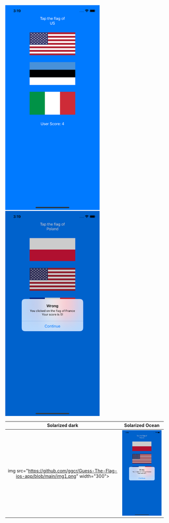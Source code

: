 <img src="https://github.com/ggcr/Guess-The-Flag-ios-app/blob/main/img1.png" width="300">
<img src="https://github.com/ggcr/Guess-The-Flag-ios-app/blob/main/img2.png" width="300">

Solarized dark             |  Solarized Ocean
:-------------------------:|:-------------------------:
img src="https://github.com/ggcr/Guess-The-Flag-ios-app/blob/main/img1.png" width="300"> |  <img src="https://github.com/ggcr/Guess-The-Flag-ios-app/blob/main/img2.png" width="300">